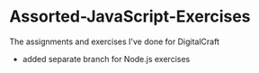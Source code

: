 # Assorted-JavaScript-Exercises
The assignments and exercises I've done for DigitalCraft

* added separate branch for Node.js exercises
